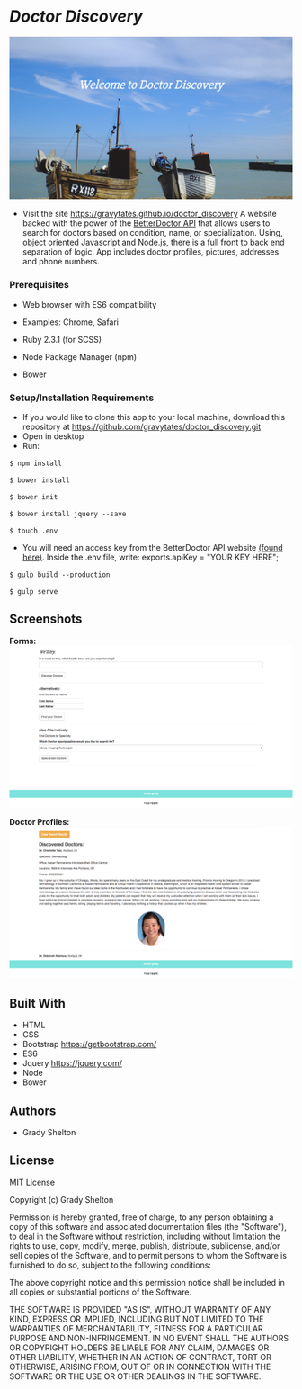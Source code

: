 # _Doctor Discovery_
![Image of Homepage Screenshot](img/homepage.png)

* Visit the site https://gravytates.github.io/doctor_discovery
A website backed with the power of the [BetterDoctor API](https://developer.betterdoctor.com/) that allows users to search for doctors based on condition, name, or specialization. Using, object oriented Javascript and Node.js, there is a full front to back end separation of logic. App includes doctor profiles, pictures, addresses and phone numbers.  

### Prerequisites

* Web browser with ES6 compatibility
* Examples: Chrome, Safari

* Ruby 2.3.1 (for SCSS)
* Node Package Manager (npm)
* Bower

### Setup/Installation Requirements

* If you would like to clone this app to your local machine, download this repository at https://github.com/gravytates/doctor_discovery.git
* Open in desktop
* Run:
```
$ npm install
```

```
$ bower install
```
```
$ bower init
```
```
$ bower install jquery --save
```
```
$ touch .env
```
* You will need an access key from the BetterDoctor API website [(found here)](https://developer.betterdoctor.com/). Inside the .env file, write: 
exports.apiKey = "YOUR KEY HERE";

```
$ gulp build --production
```
```
$ gulp serve
```

## Screenshots

**Forms:**
![Image of forms](img/forms.png)

**Doctor Profiles:**
![Image of a doctor profile](img/doctors.png)

## Built With

* HTML
* CSS
* Bootstrap https://getbootstrap.com/
* ES6
* Jquery https://jquery.com/
* Node
* Bower

## Authors

* Grady Shelton

## License

MIT License

Copyright (c) Grady Shelton

Permission is hereby granted, free of charge, to any person obtaining a copy
of this software and associated documentation files (the "Software"), to deal
in the Software without restriction, including without limitation the rights
to use, copy, modify, merge, publish, distribute, sublicense, and/or sell
copies of the Software, and to permit persons to whom the Software is
furnished to do so, subject to the following conditions:

The above copyright notice and this permission notice shall be included in all
copies or substantial portions of the Software.

THE SOFTWARE IS PROVIDED "AS IS", WITHOUT WARRANTY OF ANY KIND, EXPRESS OR
IMPLIED, INCLUDING BUT NOT LIMITED TO THE WARRANTIES OF MERCHANTABILITY,
FITNESS FOR A PARTICULAR PURPOSE AND NON-INFRINGEMENT. IN NO EVENT SHALL THE
AUTHORS OR COPYRIGHT HOLDERS BE LIABLE FOR ANY CLAIM, DAMAGES OR OTHER
LIABILITY, WHETHER IN AN ACTION OF CONTRACT, TORT OR OTHERWISE, ARISING FROM,
OUT OF OR IN CONNECTION WITH THE SOFTWARE OR THE USE OR OTHER DEALINGS IN THE
SOFTWARE.
